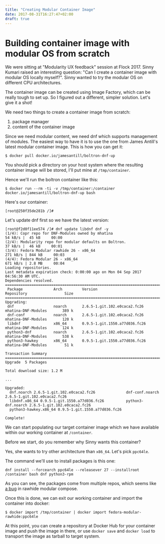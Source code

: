 ```yaml
---
title: "Creating Modular Container Image"
date: 2017-08-31T16:27:47+02:00
draft: true
---
```


# Building container image with modular OS from scratch

We were sitting at "Modularity UX feedback" session at Flock 2017. Sinny Kumari
raised an interesting question: "Can I create a container image with modular OS
locally myself?". Sinny wanted to try the modular OS on different CPU
architectures.

The container image can be created using Image Factory, which can be really
tough to set up. So I figured out a different, simpler solution. Let's give it
a shot!

<!--more-->

We need two things to create a container image from scratch:

1. package manager
2. content of the container image

Since we need modular content, we need dnf which supports management of
modules. The easiest way to have it is to use the one from James Antill's
latest modular container image. This is how you can get it:

```
$ docker pull docker.io/jamesantill/boltron-dnf-up
```

You should pick a directory on your host system where the resulting container
image will be stored, I'll put mine at `/tmp/container`.

Hence we'll run the boltron container like this:

```
$ docker run --rm -ti -v /tmp/container:/container docker.io/jamesantill/boltron-dnf-up bash
```

Here's our container:

```
[root@250f35de281b /]# 
```

Let's update dnf first so we have the latest version:

```
[root@f2d0f11ee574 /]# dnf update libdnf dnf -y
(1/4): Copr repo for DNF-Modules owned by mhatina                        54 kB/s |  45 kB     00:00
(2/4): Modularity repo for modular defaults on Boltron.                  37 kB/s |  46 kB     00:01
(3/4): Fedora Modular rawhide 26 - x86_64                               271 kB/s | 844 kB     00:03
(4/4): Fedora Modular 26 - x86_64                                       671 kB/s | 2.8 MB     00:04
Loading repositories.
Last metadata expiration check: 0:00:00 ago on Mon 04 Sep 2017 04:56:30 AM UTC.
Dependencies resolved.
========================================================================================================
 Package              Arch         Version                              Repository                 Size
========================================================================================================
Upgrading:
 dnf                  noarch       2.6.5-1.git.102.e0caca2.fc26         mhatina-DNF-Modules       389 k
 dnf-conf             noarch       2.6.5-1.git.102.e0caca2.fc26         mhatina-DNF-Modules       120 k
 libdnf               x86_64       0.9.5-1.git.1550.a77d036.fc26        mhatina-DNF-Modules       124 k
 python3-dnf          noarch       2.6.5-1.git.102.e0caca2.fc26         mhatina-DNF-Modules       538 k
 python3-hawkey       x86_64       0.9.5-1.git.1550.a77d036.fc26        mhatina-DNF-Modules        51 k

Transaction Summary
========================================================================================================
Upgrade  5 Packages

Total download size: 1.2 M

...

Upgraded:
  dnf.noarch 2.6.5-1.git.102.e0caca2.fc26              dnf-conf.noarch 2.6.5-1.git.102.e0caca2.fc26
  libdnf.x86_64 0.9.5-1.git.1550.a77d036.fc26          python3-dnf.noarch 2.6.5-1.git.102.e0caca2.fc26
  python3-hawkey.x86_64 0.9.5-1.git.1550.a77d036.fc26

Complete!
```

We can start populating our target container image which we have available
within our working container at `/container`.

Before we start, do you remember why Sinny wants this container?

Yes, she wants to try other architecture than `x86_64`. Let's pick `ppc64le`.


The command we'll use to install packages is this one:
```
dnf install --forcearch ppc64le --releasever 27 --installroot /container bash dnf python3-rpm
```

As you can see, the packages come from multiple repos, which seems like [a
bug](https://pagure.io/releng/issue/7008) in rawhide modular compose.

Once this is done, we can exit our working container and import the container into docker:

```
$ docker import /tmp/container | docker import fedora-modular-rawhide:ppc64le
```

At this point, you can create a repository at Docker Hub for your container
image and push the image in there, or use `docker save` and `docker load` to
transport the image as tarball to target system.
